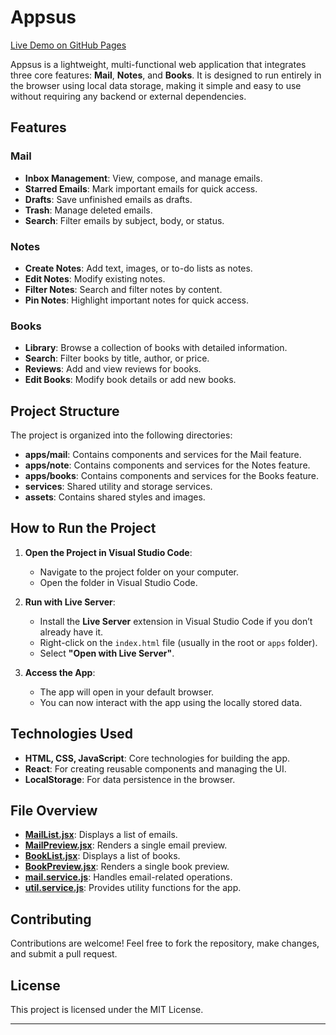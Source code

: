 # Appsus

[Live Demo on GitHub Pages](https://farhan-ganayim.github.io/Appsus/)

Appsus is a lightweight, multi-functional web application that integrates three core features: **Mail**, **Notes**, and **Books**. It is designed to run entirely in the browser using local data storage, making it simple and easy to use without requiring any backend or external dependencies.

## Features

### Mail
- **Inbox Management**: View, compose, and manage emails.
- **Starred Emails**: Mark important emails for quick access.
- **Drafts**: Save unfinished emails as drafts.
- **Trash**: Manage deleted emails.
- **Search**: Filter emails by subject, body, or status.

### Notes
- **Create Notes**: Add text, images, or to-do lists as notes.
- **Edit Notes**: Modify existing notes.
- **Filter Notes**: Search and filter notes by content.
- **Pin Notes**: Highlight important notes for quick access.

### Books
- **Library**: Browse a collection of books with detailed information.
- **Search**: Filter books by title, author, or price.
- **Reviews**: Add and view reviews for books.
- **Edit Books**: Modify book details or add new books.

## Project Structure

The project is organized into the following directories:
- **apps/mail**: Contains components and services for the Mail feature.
- **apps/note**: Contains components and services for the Notes feature.
- **apps/books**: Contains components and services for the Books feature.
- **services**: Shared utility and storage services.
- **assets**: Contains shared styles and images.

## How to Run the Project

1. **Open the Project in Visual Studio Code**:
   - Navigate to the project folder on your computer.
   - Open the folder in Visual Studio Code.

2. **Run with Live Server**:
   - Install the **Live Server** extension in Visual Studio Code if you don’t already have it.
   - Right-click on the `index.html` file (usually in the root or `apps` folder).
   - Select **"Open with Live Server"**.

3. **Access the App**:
   - The app will open in your default browser.
   - You can now interact with the app using the locally stored data.

## Technologies Used

- **HTML, CSS, JavaScript**: Core technologies for building the app.
- **React**: For creating reusable components and managing the UI.
- **LocalStorage**: For data persistence in the browser.

## File Overview

- **[MailList.jsx](apps/mail/cmps/MailList.jsx)**: Displays a list of emails.
- **[MailPreview.jsx](apps/mail/cmps/MailPreview.jsx)**: Renders a single email preview.
- **[BookList.jsx](apps/books/cmps/BookList.jsx)**: Displays a list of books.
- **[BookPreview.jsx](apps/books/cmps/BookPreview.jsx)**: Renders a single book preview.
- **[mail.service.js](apps/mail/services/mail.service.js)**: Handles email-related operations.
- **[util.service.js](services/util.service.js)**: Provides utility functions for the app.

## Contributing

Contributions are welcome! Feel free to fork the repository, make changes, and submit a pull request.

## License

This project is licensed under the MIT License.

---